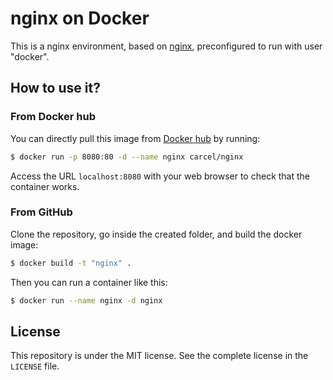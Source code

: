 # nginx on Docker

This is a nginx environment, based on [nginx](https://hub.docker.com/_/nginx/), preconfigured to run with user "docker".

## How to use it?

### From Docker hub

You can directly pull this image from [Docker hub](https://hub.docker.com/r/carcel/nginx/) by running:

```bash
$ docker run -p 8080:80 -d --name nginx carcel/nginx
```

Access the URL `localhost:8080` with your web browser to check that the container works.

### From GitHub

Clone the repository, go inside the created folder, and build the docker image:

```bash
$ docker build -t "nginx" .
```

Then you can run a container like this:

```bash
$ docker run --name nginx -d nginx
```


## License

This repository is under the MIT license. See the complete license in the `LICENSE` file.
